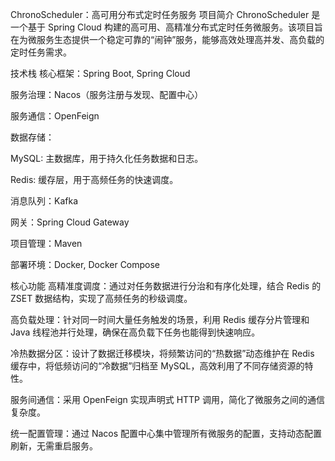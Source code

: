 ChronoScheduler：高可用分布式定时任务服务
项目简介
ChronoScheduler 是一个基于 Spring Cloud 构建的高可用、高精准分布式定时任务微服务。该项目旨在为微服务生态提供一个稳定可靠的“闹钟”服务，能够高效处理高并发、高负载的定时任务需求。

技术栈
核心框架：Spring Boot, Spring Cloud

服务治理：Nacos（服务注册与发现、配置中心）

服务通信：OpenFeign

数据存储：

MySQL: 主数据库，用于持久化任务数据和日志。

Redis: 缓存层，用于高频任务的快速调度。

消息队列：Kafka

网关：Spring Cloud Gateway

项目管理：Maven

部署环境：Docker, Docker Compose

核心功能
高精准度调度：通过对任务数据进行分治和有序化处理，结合 Redis 的 ZSET 数据结构，实现了高频任务的秒级调度。

高负载处理：针对同一时间大量任务触发的场景，利用 Redis 缓存分片管理和 Java 线程池并行处理，确保在高负载下任务也能得到快速响应。

冷热数据分区：设计了数据迁移模块，将频繁访问的“热数据”动态维护在 Redis 缓存中，将低频访问的“冷数据”归档至 MySQL，高效利用了不同存储资源的特性。

服务间通信：采用 OpenFeign 实现声明式 HTTP 调用，简化了微服务之间的通信复杂度。

统一配置管理：通过 Nacos 配置中心集中管理所有微服务的配置，支持动态配置刷新，无需重启服务。
